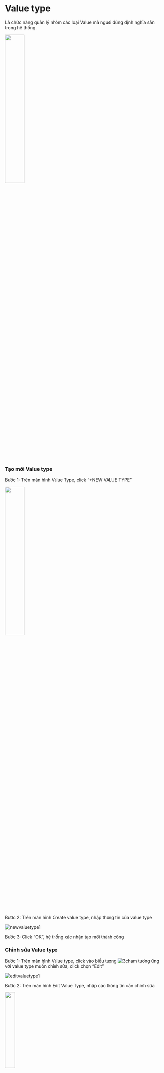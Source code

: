 # Value type
Là chức năng quản lý nhóm các loại Value mà người dùng định nghĩa sẵn trong hệ thống.

<img src="https://user-images.githubusercontent.com/105435351/198542962-561f6562-2d76-4583-9b93-376b476493b8.png" width="35%" />

### Tạo mới Value type

Bước 1:	Trên màn hình Value Type, click “+NEW VALUE TYPE”

<img src="https://user-images.githubusercontent.com/105435351/198542962-561f6562-2d76-4583-9b93-376b476493b8.png" width="35%" />

Bước 2:	Trên màn hình Create value type, nhập thông tin của value type

![newvaluetype1](https://user-images.githubusercontent.com/105435351/198819115-cb65877b-427f-4882-9257-aa0a45fe9b81.png)

Bước 3:	Click “OK”, hệ thống xác nhận tạo mới thành công

### Chỉnh sửa Value type

Bước 1:	Trên màn hình Value type, click vào biểu tượng ![3cham](https://user-images.githubusercontent.com/105435351/197490871-756491bf-bdbc-460f-9a51-9b27ed4240c7.png)  tương ứng với value type muốn chỉnh sửa, click chọn “Edit”

![editvaluetype1](https://user-images.githubusercontent.com/105435351/198819110-19fd0279-a6a0-4f38-8f5a-5ef2bffe330c.png)

Bước 2: Trên màn hình Edit Value Type, nhập các thông tin cần chỉnh sửa

<img src="https://user-images.githubusercontent.com/105435351/198819112-4491922a-f0cb-4d6d-9065-6e5fe970e8f6.png" width="25%" />

Bước 3:	Click **“OK”**, hệ thống xác nhận chỉnh sửa thành công.

### Xóa value type
Bước 1:	Trên màn hình Value type, click vào biểu tượng  ![3cham](https://user-images.githubusercontent.com/105435351/197490871-756491bf-bdbc-460f-9a51-9b27ed4240c7.png) tương ứng với value type muốn xoá, click chọn “Delete”

![editvaluetype1](https://user-images.githubusercontent.com/105435351/198819110-19fd0279-a6a0-4f38-8f5a-5ef2bffe330c.png)

Bước 2:	Xác nhận xoá, click “Delete”

<img src="https://user-images.githubusercontent.com/105435351/198819117-9b4a0ccf-41a5-4c95-80cc-29d76ba53c67.png" width="25%" />

Hệ thống thông báo xóa thành công.

### Value template

Sử dụng khi người dùng muốn định nghĩa các giá trị có chung một template nhưng không cố định giá trị ví dụ phần tử dòng, cột trong bảng hoặc các giá trị cố định như username, password…

Trên màn hình Value Type, click vào biểu tượng ![3cham](https://user-images.githubusercontent.com/105435351/197490871-756491bf-bdbc-460f-9a51-9b27ed4240c7.png) tương ứng với value type muốn tạo template, click chọn “Value template”.

Thiết lập Value template phục vụ tính năng **Find Value**, cho phép người dùng lựa chọn giá trị phù hợp mà không cần nhập lại thủ công trong quá trình cấu hình test case.

![newvaluetemplate1](https://user-images.githubusercontent.com/105435351/198819532-a3223b54-011c-4211-b128-ef66353bfeec.png)

Hệ thống hiển thị màn hình System Value Template

![newvaluetemplate1](https://user-images.githubusercontent.com/105435351/198819532-a3223b54-011c-4211-b128-ef66353bfeec.png)


#### Tạo mới Value template

Bước 1: Trên màn hình System Value Template, click “+NEW VALUE TEMPLATE”, hệ thống hiển thị màn hình Create Value Template

![newvaluetemplate1](https://user-images.githubusercontent.com/105435351/198819532-a3223b54-011c-4211-b128-ef66353bfeec.png)

Bước 2: Nhập thông tin cần thiết của value template

-	Value type: Lựa chọn value type đã tạo trước đó
-	Code: Code của value template
-	Value: Khuôn mẫu của value 
-	Description: Mô tả của value template
-	Status: Active/ Deactive
  
Bước 3: Click “OK”, hệ thống thông báo tạo thành công.

#### Chỉnh sửa Value Template

Bước 1: Trên màn hình System Value Template, click vào biểu tượng ![3cham](https://user-images.githubusercontent.com/105435351/197490871-756491bf-bdbc-460f-9a51-9b27ed4240c7.png) tương ứng với template muốn chỉnh sửa, click chọn “Edit”, hệ thống hiển thị màn hình Edit Value Template

![editvaluetype1](https://user-images.githubusercontent.com/105435351/198819110-19fd0279-a6a0-4f38-8f5a-5ef2bffe330c.png)

Bước 2: Nhập thông tin cần chỉnh sửa của Template

![newvaluetemplate1](https://user-images.githubusercontent.com/105435351/198819532-a3223b54-011c-4211-b128-ef66353bfeec.png)

Bước 3: Click “OK”, hệ thống xác nhận chỉnh sửa thành công.

#### Xoá Value Template

Bước 1: Trên màn hình System Value Template, click vào biểu tượng ![3cham](https://user-images.githubusercontent.com/105435351/197490871-756491bf-bdbc-460f-9a51-9b27ed4240c7.png) tương ứng với template muốn xoá, click chọn “Delete”, hệ thống hiển thị popup xác nhận xoá

![editvaluetype1](https://user-images.githubusercontent.com/105435351/198819110-19fd0279-a6a0-4f38-8f5a-5ef2bffe330c.png)

Bước 2: Click “Delete”, hệ thống xác nhận xoá thành công

![newvaluetemplate1](https://user-images.githubusercontent.com/105435351/198819532-a3223b54-011c-4211-b128-ef66353bfeec.png)



